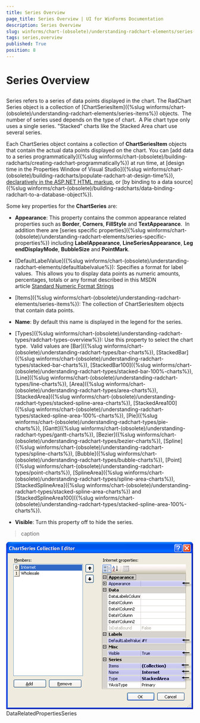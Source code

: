 ```yaml
---
title: Series Overview
page_title: Series Overview | UI for WinForms Documentation
description: Series Overview
slug: winforms/chart-(obsolete)/understanding-radchart-elements/series-overview
tags: series,overview
published: True
position: 8
---
```


# Series Overview



## 

Series refers to a series of data points displayed in the chart. The RadChart Series object is a collection of [ChartSeriesItem]({%slug winforms/chart-(obsolete)/understanding-radchart-elements/series-items%}) objects.  The number of series used depends on the type of chart.  A Pie chart type only uses a single series. "Stacked" charts like the Stacked Area chart use several series.

Each ChartSeries object contains a collection of __ChartSeriesItem__ objects that contain the actual data points displayed on the chart. You can [add data to a series programmatically]({%slug winforms/chart-(obsolete)/building-radcharts/creating-radchart-programmatically%}) at run time, at [design time in the Properties Window of Visual Studio]({%slug winforms/chart-(obsolete)/building-radcharts/populate-radchart-at-design-time%}), [declaratively in the ASP.NET HTML markup](30AD2813-E341-45AA-8E72-1070A6EA895B), or [by binding to a data source]({%slug winforms/chart-(obsolete)/building-radcharts/data-binding-radchart-to-a-database-object%}). 

Some key properties for the __ChartSeries__ are: 

* __Appearance__: This property contains the common appearance related properties such as __Border__, __Corners__, __FillStyle__ and __TextAppearance__.  In addition there are [series specific properties]({%slug winforms/chart-(obsolete)/understanding-radchart-elements/series-specific-properties%}) including __LabelAppearance__, __LineSeriesAppearance__, __LegendDisplayMode__, __BubbleSize__ and __PointMark__.   


* [DefaultLabelValue]({%slug winforms/chart-(obsolete)/understanding-radchart-elements/defaultlabelvalue%}): Specifies a format for label values.  This allows you to display data points as numeric amounts, percentages, totals or any format described in this MSDN article [Standard Numeric Format Strings](http://msdn2.microsoft.com/en-us/library/dwhawy9k.aspx)

* [Items]({%slug winforms/chart-(obsolete)/understanding-radchart-elements/series-items%}): The collection of ChartSeriesItem objects that contain data points. 

        

* __Name__: By default this name is displayed in the legend for the series. 


* [Types]({%slug winforms/chart-(obsolete)/understanding-radchart-types/radchart-types-overview%}): Use this property to select the chart type.  Valid values are [Bar]({%slug winforms/chart-(obsolete)/understanding-radchart-types/bar-charts%}), [StackedBar]({%slug winforms/chart-(obsolete)/understanding-radchart-types/stacked-bar-charts%}), [StackedBar100]({%slug winforms/chart-(obsolete)/understanding-radchart-types/stacked-bar-100%-charts%}), [Line]({%slug winforms/chart-(obsolete)/understanding-radchart-types/line-charts%}), [Area]({%slug winforms/chart-(obsolete)/understanding-radchart-types/area-charts%}), [StackedArea]({%slug winforms/chart-(obsolete)/understanding-radchart-types/stacked-spline-area-charts%}), [StackedArea100]({%slug winforms/chart-(obsolete)/understanding-radchart-types/stacked-spline-area-100%-charts%}), [Pie]({%slug winforms/chart-(obsolete)/understanding-radchart-types/pie-charts%}), [Gantt]({%slug winforms/chart-(obsolete)/understanding-radchart-types/gantt-charts%}), [Bezier]({%slug winforms/chart-(obsolete)/understanding-radchart-types/bezier-charts%}), [Spline]({%slug winforms/chart-(obsolete)/understanding-radchart-types/spline-charts%}), [Bubble]({%slug winforms/chart-(obsolete)/understanding-radchart-types/bubble-charts%}), [Point]({%slug winforms/chart-(obsolete)/understanding-radchart-types/point-charts%}), [SplineArea]({%slug winforms/chart-(obsolete)/understanding-radchart-types/spline-area-charts%}), [StackedSplineArea]({%slug winforms/chart-(obsolete)/understanding-radchart-types/stacked-spline-area-charts%}) and [StackedSplineArea100]({%slug winforms/chart-(obsolete)/understanding-radchart-types/stacked-spline-area-100%-charts%}). 


* __Visible__: Turn this property off to hide the series.
>caption 

![chart-undestanding-radchart-elements-series-overview 001](images/chart-undestanding-radchart-elements-series-overview001.png)DataRelatedPropertiesSeries
